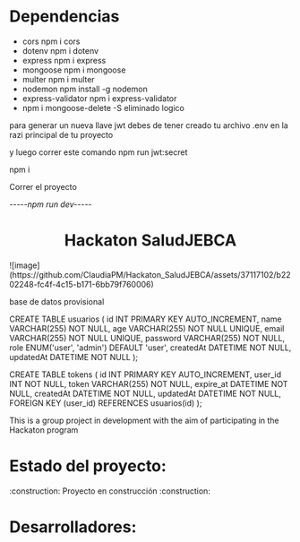 # 
 
# Dependencias

* cors npm i cors
* dotenv npm i dotenv
* express npm i express
* mongoose npm i mongoose
* multer npm i multer
* nodemon npm install -g nodemon
* express-validator npm i express-validator
* npm i mongoose-delete  -S eliminado logico


para generar un nueva llave jwt debes de tener creado tu archivo .env en la razi principal de tu proyecto

y luego correr este comando
npm run jwt:secret




npm i 


Correr el proyecto

*-----npm run dev-----*
<h1 align="center"> Hackaton SaludJEBCA </h1>
![image](https://github.com/ClaudiaPM/Hackaton_SaludJEBCA/assets/37117102/b2202248-fc4f-4c15-b171-6bb79f760006)

base de datos provisional

CREATE TABLE usuarios (
  id INT PRIMARY KEY AUTO_INCREMENT,
  name VARCHAR(255) NOT NULL,
  age VARCHAR(255) NOT NULL UNIQUE,
  email VARCHAR(255) NOT NULL UNIQUE,
  password VARCHAR(255) NOT NULL,
  role ENUM('user', 'admin') DEFAULT 'user',
  createdAt DATETIME NOT NULL,
  updatedAt DATETIME NOT NULL
);

CREATE TABLE tokens (
  id INT PRIMARY KEY AUTO_INCREMENT,
  user_id INT NOT NULL,
  token VARCHAR(255) NOT NULL,
  expire_at DATETIME NOT NULL,
  createdAt DATETIME NOT NULL,
  updatedAt DATETIME NOT NULL,
  FOREIGN KEY (user_id) REFERENCES usuarios(id)
);





This is a group project in development with the aim of participating in the Hackaton program



<h1>Estado del proyecto:</h1>
  :construction: Proyecto en construcción :construction:
  
  
  
  <h1>Desarrolladores:</h1>
